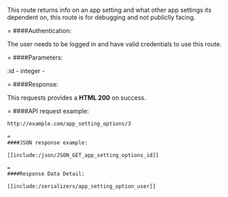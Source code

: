 <!-- --- title: GET /app_setting_options/:id -->

This route returns info on an app setting and what other app settings its dependent on, this route is for debugging and not publiclly facing.

=
####Authentication:

The user needs to be logged in and have valid credentials to use this route.

=
####Parameters:

:id - integer - 

=
####Response:

This requests provides a <strong>HTML 200</strong> on success.

=
####API request example:
```html
http://example.com/app_setting_options/3

=
####JSON response example:

[[include:/json/JSON_GET_app_setting_options_id]]

=
####Response Data Detail:

[[include:/serializers/app_setting_option_user]]